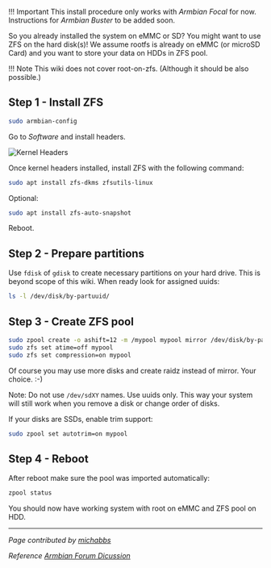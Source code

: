 !!! Important
    This install procedure only works with *Armbian Focal* for now. Instructions for *Armbian Buster* to be added soon.

So you already installed the system on eMMC or SD? You might want to use ZFS on the hard disk(s)! We assume rootfs is already on eMMC (or microSD Card) and you want to store your data on HDDs in ZFS pool.

!!! Note
    This wiki does not cover root-on-zfs. (Although it should be also possible.)



##  **Step 1** - Install ZFS

```bash
sudo armbian-config
```

Go to *Software* and install headers.

![Kernel Headers](/helios64/software/zfs/img/install-headers.png)

Once kernel headers installed, install ZFS with the following command:

```bash
sudo apt install zfs-dkms zfsutils-linux
```

Optional:

```bash
sudo apt install zfs-auto-snapshot
```

Reboot.

##  **Step 2** - Prepare partitions

Use `fdisk` of `gdisk` to create necessary partitions on your hard drive. This is beyond scope of this wiki.
When ready look for assigned uuids:

```bash
ls -l /dev/disk/by-partuuid/
```

##  **Step 3** - Create ZFS pool

```bash
sudo zpool create -o ashift=12 -m /mypool mypool mirror /dev/disk/by-partuuid/abc123 /dev/disk/by-partuuid/xyz789
sudo zfs set atime=off mypool
sudo zfs set compression=on mypool
```

Of course you may use more disks and create raidz instead of mirror. Your choice. :-)

Note: Do not use `/dev/sdXY` names. Use uuids only. This way your system will still work when you remove a disk or change order of disks.

If your disks are SSDs, enable trim support:
```bash
sudo zpool set autotrim=on mypool
```

##  **Step 4** - Reboot

After reboot make sure the pool was imported automatically:
```bash
zpool status
```

You should now have working system with root on eMMC and ZFS pool on HDD.

------------

*Page contributed by [michabbs](https://github.com/michabbs)*

*Reference [Armbian Forum Dicussion](https://forum.armbian.com/topic/16559-tutorial-first-steps-with-helios64-zfs-install-config/)*
